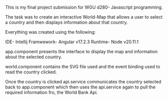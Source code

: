 This is my final project submission for WGU d280- Javascript programming.

The task was to create an interactive World-Map that allows a user to select a country and then displays information about that country.

Everything was created using the following:

IDE- Intellij
Framwework- Angular v17.2.3
Runtime- Node v20.11.1

app.component presents the interface to display the map and information about the selected country.

world.component contains the SVG file used and the event binding used to read the country clicked.

Once the country is clicked api.service communicates the country selected back to app.component which then uses the api.service again to pull the required information fro, the World Bank Api.
